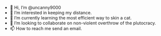 - 👋 Hi, I’m @uncanny9000
- 👀 I’m interested in keeping my distance.
- 🌱 I’m currently learning the most efficient way to skin a cat.
- 💞️ I’m looking to collaborate on non-violent overthrow of the plutocracy.
- 📫 How to reach me send an email.

<!---
uncanny9000/uncanny9000 is a ✨ special ✨ repository because its `README.md` (this file) appears on your GitHub profile.
You can click the Preview link to take a look at your changes.
--->
